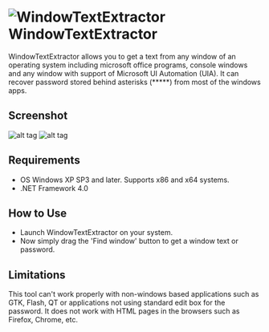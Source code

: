 ![WindowTextExtractor](https://user-images.githubusercontent.com/8102586/68278238-f6d29b00-0081-11ea-8c64-e6999283b65f.png) WindowTextExtractor
=============

WindowTextExtractor allows you to get a text from any window of an operating system including microsoft office programs, console windows and any window with support of Microsoft UI Automation (UIA). It can recover password stored behind asterisks (*****) from most of the windows apps.

Screenshot
------------------

![alt tag](https://user-images.githubusercontent.com/8102586/79045746-562a6d80-7c15-11ea-89fa-0abf98f8b600.gif)
![alt tag](https://user-images.githubusercontent.com/8102586/103627876-4135fd00-4f4f-11eb-8245-b5cb26c32f6a.gif)

Requirements
--------------------

* OS Windows XP SP3 and later. Supports x86 and x64 systems.
* .NET Framework 4.0

How to Use
--------------------

* Launch WindowTextExtractor on your system.
* Now simply drag the 'Find window' button to get a window text or password.


Limitations
--------------------

This tool can't work properly with non-windows based applications such as GTK, Flash, QT or applications not using standard edit box for the password. It does not work with HTML pages in the browsers such as Firefox, Chrome, etc.